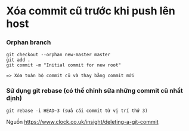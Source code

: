 # Xóa commit cũ trước khi push lên host
### Orphan branch

```git
git checkout --orphan new-master master
git add .
git commit -m "Initial commit for new root"

=> Xóa toàn bộ commit cũ và thay bằng commit mới
```

### Sử dụng git rebase (có thể chỉnh sữa những commit cũ nhất định)

```git
git rebase -i HEAD~3 (sửa cái commit từ vị trí thứ 3)

```


Nguồn 
https://www.clock.co.uk/insight/deleting-a-git-commit

